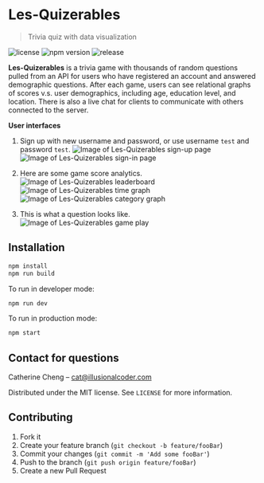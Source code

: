 # Les-Quizerables
> Trivia quiz with data visualization

![license](https://img.shields.io/badge/license-MIT-yellow)
![npm version](https://img.shields.io/badge/npm-6.11.3-green)
![release](https://img.shields.io/badge/release-1.0.0-orange)

**Les-Quizerables** is a trivia game with thousands of random questions pulled from an API for users who have registered an account and answered demographic questions. After each game, users can see relational graphs of scores v.s. user demographics, including age, education level, and location. There is also a live chat for clients to communicate with others connected to the server.

**User interfaces**
1. Sign up with new username and password, or use username `test` and password `test`.
![Image of Les-Quizerables sign-up page](https://i.imgur.com/PelZYba.jpg)
![Image of Les-Quizerables sign-in page](https://i.imgur.com/q2GY9kH.jpg)

2. Here are some game score analytics.
![Image of Les-Quizerables leaderboard](https://i.imgur.com/fvVXUUO.jpg)
![Image of Les-Quizerables time graph](https://i.imgur.com/rVUL4Zr.jpg)
![Image of Les-Quizerables category graph](https://i.imgur.com/yfm9TyD.jpg)

3. This is what a question looks like.
![Image of Les-Quizerables game play](https://i.imgur.com/cPqjyeY.jpg)

## Installation

```sh
npm install
npm run build
```

To run in developer mode:

```sh
npm run dev
```
To run in production mode:

```sh
npm start
```

## Contact for questions

Catherine Cheng – cat@illusionalcoder.com

Distributed under the MIT license. See ``LICENSE`` for more information.

## Contributing

1. Fork it
2. Create your feature branch (`git checkout -b feature/fooBar`)
3. Commit your changes (`git commit -m 'Add some fooBar'`)
4. Push to the branch (`git push origin feature/fooBar`)
5. Create a new Pull Request
